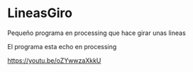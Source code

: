 # LineasGiro
Pequeño programa en processing que hace girar unas lineas 

El programa esta echo en processing


https://youtu.be/oZYwwzaXkkU

